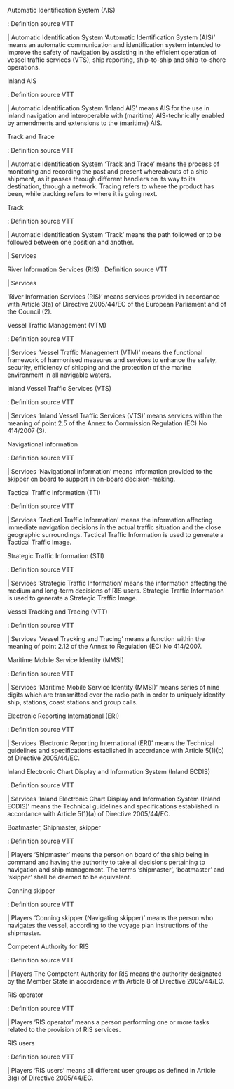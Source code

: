 
Automatic Identification System (AIS)

: Definition source VTT 

| Automatic Identification System
‘Automatic Identification System (AIS)’ means an automatic communication and identification system intended to improve the safety of navigation by assisting in the efficient operation of vessel traffic services (VTS), ship reporting, ship-to-ship and ship-to-shore operations.

Inland AIS

: Definition source VTT 

| Automatic Identification System
‘Inland AIS’ means AIS for the use in inland navigation and interoperable with (maritime) AIS-technically enabled by amendments and extensions to the (maritime) AIS.

Track and Trace

: Definition source VTT  

| Automatic Identification System
‘Track and Trace’ means the process of monitoring and recording the past and present whereabouts of a ship shipment, as it passes through different handlers on its way to its destination, through a network. Tracing refers to where the product has been, while tracking refers to where it is going next.

Track

: Definition source VTT 

| Automatic Identification System
‘Track’ means the path followed or to be followed between one position and another.



| Services

River Information Services (RIS)
: Definition source VTT 

| Services
 
‘River Information Services (RIS)’ means services provided in accordance with Article 3(a) of Directive 2005/44/EC of the European Parliament and of the Council (2).

Vessel Traffic Management (VTM)

: Definition source VTT 

| Services
‘Vessel Traffic Management (VTM)’ means the functional framework of harmonised measures and services to enhance the safety, security, efficiency of shipping and the protection of the marine environment in all navigable waters.

Inland Vessel Traffic Services (VTS)

: Definition source VTT 

| Services
‘Inland Vessel Traffic Services (VTS)’ means services within the meaning of point 2.5 of the Annex to Commission Regulation (EC) No 414/2007 (3).

Navigational information

: Definition source VTT 

| Services
‘Navigational information’ means information provided to the skipper on board to support in on-board decision-making.

Tactical Traffic Information (TTI)

: Definition source VTT 

| Services
‘Tactical Traffic Information’ means the information affecting immediate navigation decisions in the actual traffic situation and the close geographic surroundings. Tactical Traffic Information is used to generate a Tactical Traffic Image.

Strategic Traffic Information (STI)

: Definition source VTT 

| Services
‘Strategic Traffic Information’ means the information affecting the medium and long-term decisions of RIS users. Strategic Traffic Information is used to generate a Strategic Traffic Image.

Vessel Tracking and Tracing (VTT)

: Definition source VTT 

| Services
‘Vessel Tracking and Tracing’ means a function within the meaning of point 2.12 of the Annex to Regulation (EC) No 414/2007.

Maritime Mobile Service Identity (MMSI)

: Definition source VTT 

| Services
‘Maritime Mobile Service Identity (MMSI)’ means series of nine digits which are transmitted over the radio path in order to uniquely identify ship, stations, coast stations and group calls.

Electronic Reporting International (ERI)

: Definition source VTT 

| Services
‘Electronic Reporting International (ERI)’ means the Technical guidelines and specifications established in accordance with Article 5(1)(b) of Directive 2005/44/EC.

Inland Electronic Chart Display and Information System (Inland ECDIS)

: Definition source VTT 

| Services
‘Inland Electronic Chart Display and Information System (Inland ECDIS)’ means the Technical guidelines and specifications established in accordance with Article 5(1)(a) of Directive 2005/44/EC.

Boatmaster, Shipmaster, skipper

: Definition source VTT 

| Players
‘Shipmaster’ means the person on board of the ship being in command and having the authority to take all decisions pertaining to navigation and ship management. The terms ‘shipmaster’, ‘boatmaster’ and ‘skipper’ shall be deemed to be equivalent.

Conning skipper

: Definition source VTT 

| Players
‘Conning skipper (Navigating skipper)’ means the person who navigates the vessel, according to the voyage plan instructions of the shipmaster.

Competent Authority for RIS
 
: Definition source VTT 

| Players
The Competent Authority for RIS means the authority designated by the Member State in accordance with Article 8 of Directive 2005/44/EC.

RIS operator

: Definition source VTT 

| Players
‘RIS operator’ means a person performing one or more tasks related to the provision of RIS services.

RIS users

: Definition source VTT 

| Players
‘RIS users’ means all different user groups as defined in Article 3(g) of Directive 2005/44/EC.